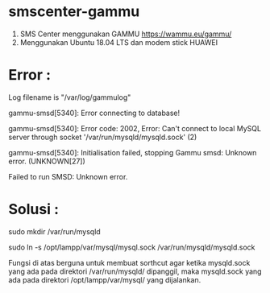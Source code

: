 # smscenter-gammu


1. SMS Center menggunakan GAMMU https://wammu.eu/gammu/
2. Menggunakan Ubuntu 18.04 LTS dan modem stick HUAWEI

# Error :
Log filename is "/var/log/gammulog" 

gammu-smsd[5340]: Error connecting to database!

gammu-smsd[5340]: Error code: 2002, Error: Can't connect to local MySQL server through socket '/var/run/mysqld/mysqld.sock' (2)

gammu-smsd[5340]: Initialisation failed, stopping Gammu smsd: Unknown error. (UNKNOWN[27])

Failed to run SMSD: Unknown error.

# Solusi :
sudo mkdir /var/run/mysqld

sudo ln -s /opt/lampp/var/mysql/mysql.sock /var/run/mysqld/mysqld.sock

Fungsi di atas berguna untuk membuat sorthcut agar ketika mysqld.sock yang ada pada direktori /var/run/mysqld/ dipanggil, maka mysqld.sock yang ada pada direktori /opt/lampp/var/mysql/ yang dijalankan.
